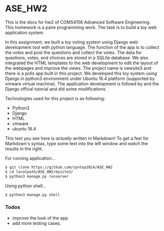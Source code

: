 # ASE_HW2
This is the docs for hw2 of COMS4156 Advanced Software Engineering. This homework is a paire programming work. The task is to build a toy web application system. 

In this assignment, we built a toy voting system using Django web development tool with python language. The function of the app is to collect the votes and post the questions and collect the votes. The data for questions, votes, and choices are stored in a SQLite database. We also integrated the HTML templates to the web development to edit the layout of the webpages and improve the views.  The project name is newsite3 and there is a polls app built in this project.  We developed this toy system using Django in python3 environment under Ubuntu 16.4 platform (supported by vmware virtual machine). The application development is followd by and the Django offical tutorial and did some modifications. 

Technologies used for this project is as following:

- Python3
- Django
- HTML
- vmware
- ubuntu 16.4





This text you see here is *actually* written in Markdown! To get a feel for Markdown's syntax, type some text into the left window and watch the results in the right.

For running application...

```sh
$ git clone https://github.com/zyntop2014/ASE_HW2
$ cd localpath/ASE_HW2/mysite3/
$ python3 manage.py runserver
```

Using python shell...

```sh
$ python3 manage.py shell
```

### Todos
 -  improve the look of the app 
 -  add more testing cases. 



